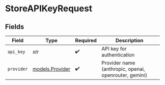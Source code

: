 # StoreAPIKeyRequest


## Fields

| Field                                                 | Type                                                  | Required                                              | Description                                           |
| ----------------------------------------------------- | ----------------------------------------------------- | ----------------------------------------------------- | ----------------------------------------------------- |
| `api_key`                                             | *str*                                                 | :heavy_check_mark:                                    | API key for authentication                            |
| `provider`                                            | [models.Provider](../models/provider.md)              | :heavy_check_mark:                                    | Provider name (anthropic, openai, openrouter, gemini) |